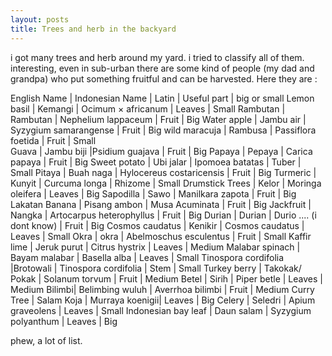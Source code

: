 ```yaml
---
layout: posts
title: Trees and herb in the backyard
---
```


i got many trees and herb around my yard. i tried to classify all of them. interesting, even in sub-urban there are some kind of people (my dad and grandpa) who put something fruitful and can be harvested. Here they are :

English Name | Indonesian Name | Latin | Useful part | big or small 
Lemon basil  | Kemangi | Ocimum × africanum | Leaves | Small 
Rambutan | Rambutan | Nephelium lappaceum | Fruit | Big 
Water apple | Jambu air | Syzygium samarangense | Fruit | Big
wild maracuja | Rambusa | Passiflora foetida | Fruit | Small  
Guava | Jambu biji |Psidium guajava | Fruit | Big
Papaya | Pepaya | Carica papaya | Fruit | Big
Sweet potato | Ubi jalar | Ipomoea batatas | Tuber | Small
Pitaya | Buah naga | Hylocereus costaricensis | Fruit | Big
Turmeric | Kunyit | Curcuma longa | Rhizome | Small
Drumstick Trees | Kelor | Moringa oleifera | Leaves | Big
Sapodilla | Sawo | Manilkara zapota | Fruit | Big
Lakatan Banana | Pisang ambon | Musa Acuminata | Fruit | Big
Jackfruit | Nangka | Artocarpus heterophyllus | Fruit | Big
Durian | Durian | Durio .... (i dont know) | Fruit | Big
Cosmos caudatus | Kenikir | Cosmos caudatus | Leaves | Small 
Okra | okra | Abelmoschus esculentus | Fruit | Small
Kaffir lime | Jeruk purut | Citrus hystrix | Leaves | Medium 
Malabar spinach | Bayam malabar |  Basella alba | Leaves | Small
Tinospora cordifolia |Brotowali | Tinospora cordifolia | Stem | Small
Turkey berry | Takokak/ Pokak | Solanum torvum | Fruit | Medium
Betel | Sirih | Piper betle | Leaves | Medium
Bilimbi| Belimbing wuluh | Averrhoa bilimbi | Fruit | Medium
Curry Tree | Salam Koja | Murraya koenigii| Leaves | Big
Celery | Seledri | Apium graveolens | Leaves | Small 
Indonesian bay leaf | Daun salam | Syzygium polyanthum | Leaves | Big

phew, a lot of list.
